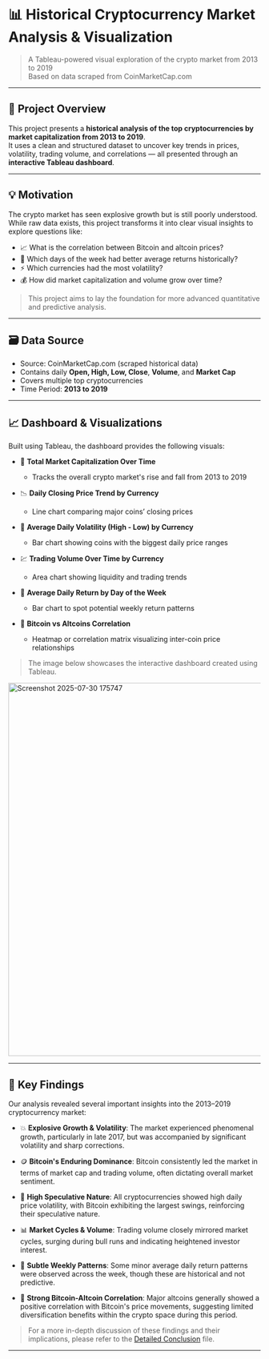 # 📊 Historical Cryptocurrency Market Analysis & Visualization

> A Tableau-powered visual exploration of the crypto market from 2013 to 2019  
> Based on data scraped from CoinMarketCap.com

---

## 🚀 Project Overview

This project presents a **historical analysis of the top cryptocurrencies by market capitalization from 2013 to 2019**.  
It uses a clean and structured dataset to uncover key trends in prices, volatility, trading volume, and correlations — all presented through an **interactive Tableau dashboard**.

---

## 💡 Motivation

The crypto market has seen explosive growth but is still poorly understood.  
While raw data exists, this project transforms it into clear visual insights to explore questions like:

- 📈 What is the correlation between Bitcoin and altcoin prices?  
- 📅 Which days of the week had better average returns historically?  
- ⚡ Which currencies had the most volatility?  
- 💰 How did market capitalization and volume grow over time?

> This project aims to lay the foundation for more advanced quantitative and predictive analysis.

---

## 🗃️ Data Source

- Source: CoinMarketCap.com (scraped historical data)  
- Contains daily **Open, High, Low, Close**, **Volume**, and **Market Cap**  
- Covers multiple top cryptocurrencies  
- Time Period: **2013 to 2019**

---

## 📈 Dashboard & Visualizations

Built using Tableau, the dashboard provides the following visuals:

- 📌 **Total Market Capitalization Over Time**  
  - Tracks the overall crypto market's rise and fall from 2013 to 2019  

- 📉 **Daily Closing Price Trend by Currency**  
  - Line chart comparing major coins’ closing prices  

- 🔀 **Average Daily Volatility (High - Low) by Currency**  
  - Bar chart showing coins with the biggest daily price ranges  

- 💹 **Trading Volume Over Time by Currency**  
  - Area chart showing liquidity and trading trends  

- 📆 **Average Daily Return by Day of the Week**  
  - Bar chart to spot potential weekly return patterns  

- 🔗 **Bitcoin vs Altcoins Correlation**  
  - Heatmap or correlation matrix visualizing inter-coin price relationships

>  The image below showcases the interactive dashboard created using Tableau.
<img width="1273" height="746" alt="Screenshot 2025-07-30 175747" src="https://github.com/user-attachments/assets/f4e112c4-8ba2-43d8-a893-03d75963e23d" />

 
---
## 🔑 Key Findings

Our analysis revealed several important insights into the 2013–2019 cryptocurrency market:

- 💥 **Explosive Growth & Volatility**: The market experienced phenomenal growth, particularly in late 2017, but was accompanied by significant volatility and sharp corrections.

- 🪙 **Bitcoin's Enduring Dominance**: Bitcoin consistently led the market in terms of market cap and trading volume, often dictating overall market sentiment.

- 🎢 **High Speculative Nature**: All cryptocurrencies showed high daily price volatility, with Bitcoin exhibiting the largest swings, reinforcing their speculative nature.

- 📊 **Market Cycles & Volume**: Trading volume closely mirrored market cycles, surging during bull runs and indicating heightened investor interest.

- 📅 **Subtle Weekly Patterns**: Some minor average daily return patterns were observed across the week, though these are historical and not predictive.

- 🔄 **Strong Bitcoin-Altcoin Correlation**: Major altcoins generally showed a positive correlation with Bitcoin's price movements, suggesting limited diversification benefits within the crypto space during this period.

> For a more in-depth discussion of these findings and their implications, please refer to the [Detailed Conclusion](https://github.com/ojalp26/Tableau-Cryptocurrency-Market-Analysis/blob/main/Detailed%20Conclusion) file.

---


